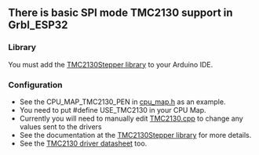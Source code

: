 ## There is basic SPI mode TMC2130 support in Grbl_ESP32

### Library

You must add the [TMC2130Stepper library](https://github.com/teemuatlut/TMC2130Stepper) to your Arduino IDE.

### Configuration

- See the CPU_MAP_TMC2130_PEN in [cpu_map.h](https://github.com/bdring/Grbl_Esp32/blob/master/Grbl_Esp32/cpu_map.h#L839) as an example.
- You need to put #define USE_TMC2130 in your CPU Map.
- Currently you will need to manually edit [TMC2130.cpp](https://github.com/bdring/Grbl_Esp32/blob/master/Grbl_Esp32/TMC2130.cpp) to change any values sent to the drivers
- See the documentation at the [TMC2130Stepper library](https://github.com/teemuatlut/TMC2130Stepper) for more details.
- See the [TMC2130 driver datasheet](https://www.trinamic.com/products/integrated-circuits/details/tmc2130/) too.

